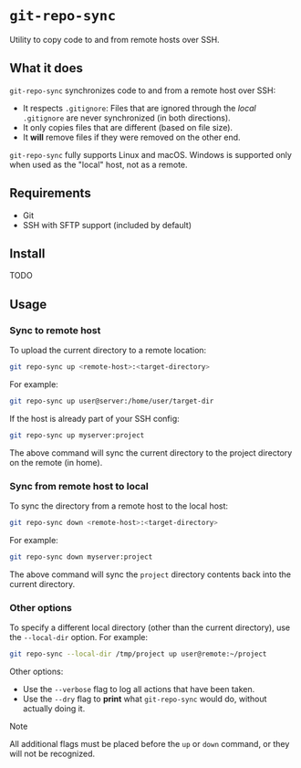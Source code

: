 # `git-repo-sync`

Utility to copy code to and from remote hosts over SSH.

## What it does

`git-repo-sync` synchronizes code to and from a remote host over SSH:

* It respects `.gitignore`: Files that are ignored through the *local*
  `.gitignore` are never synchronized (in both directions).
* It only copies files that are different (based on file size).
* It **will** remove files if they were removed on the other end.

`git-repo-sync` fully supports Linux and macOS. Windows is supported only when
used as the "local" host, not as a remote.

## Requirements

* Git
* SSH with SFTP support (included by default)

## Install

TODO

## Usage

### Sync to remote host

To upload the current directory to a remote location:

```bash
git repo-sync up <remote-host>:<target-directory>
```

For example:

```bash
git repo-sync up user@server:/home/user/target-dir
```

If the host is already part of your SSH config:

```bash
git repo-sync up myserver:project
```

The above command will sync the current directory to the project directory on
the remote (in home).

### Sync from remote host to local

To sync the directory from a remote host to the local host:

```bash
git repo-sync down <remote-host>:<target-directory>
```

For example:

```bash
git repo-sync down myserver:project
```

The above command will sync the `project` directory contents back into the
current directory.

### Other options

To specify a different local directory (other than the current directory), use
the `--local-dir` option. For example:

```bash
git repo-sync --local-dir /tmp/project up user@remote:~/project
```

Other options:
* Use the `--verbose` flag to log all actions that have been taken.
* Use the `--dry` flag to **print** what `git-repo-sync` would do, without
  actually doing it.

> [!NOTE]
> All additional flags must be placed before the `up` or `down` command, or they
> will not be recognized.
